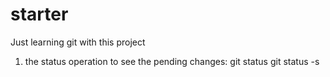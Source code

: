 # starter
Just learning git with this project

1. the status operation to see the pending changes:
    git status
    git status -s

